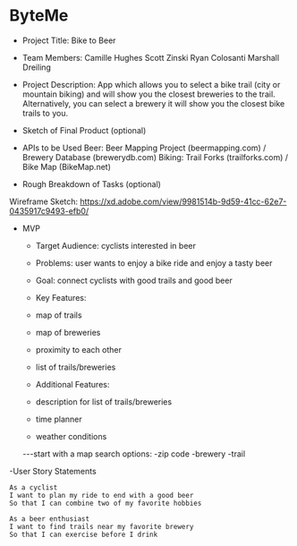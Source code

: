 # ByteMe

- Project Title:
    Bike to Beer

- Team Members:
    Camille Hughes
    Scott Zinski
    Ryan Colosanti
    Marshall Dreiling

- Project Description:
    App which allows you to select a bike trail (city or mountain biking) and will show you the closest breweries to the trail.
    Alternatively, you can select a brewery it will show you the closest bike trails to you.

- Sketch of Final Product (optional)

- APIs to be Used
    Beer: Beer Mapping Project (beermapping.com) / Brewery Database (brewerydb.com)
    Biking: Trail Forks (trailforks.com) / Bike Map (BikeMap.net)

- Rough Breakdown of Tasks (optional)

Wireframe Sketch: https://xd.adobe.com/view/9981514b-9d59-41cc-62e7-0435917c9493-efb0/

- MVP

    - Target Audience: cyclists interested in beer
    - Problems: user wants to enjoy a bike ride and enjoy a tasty beer
    - Goal: connect cyclists with good trails and good beer 

    - Key Features:
    - map of trails
    - map of breweries
    - proximity to each other 
    - list of trails/breweries

    - Additional Features:
    - description for list of trails/breweries
    - time planner 
    - weather conditions



    ---start with a map 
    search options:
    -zip code
    -brewery
    -trail

-User Story Statements

    As a cyclist
    I want to plan my ride to end with a good beer
    So that I can combine two of my favorite hobbies

    As a beer enthusiast
    I want to find trails near my favorite brewery
    So that I can exercise before I drink

